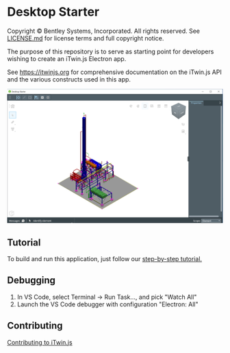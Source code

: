 # Desktop Starter

Copyright © Bentley Systems, Incorporated. All rights reserved. See [LICENSE.md](./LICENSE.md) for license terms and full copyright notice.

The purpose of this repository is to serve as starting point for developers wishing to create an iTwin.js Electron app.

See <https://itwinjs.org> for comprehensive documentation on the iTwin.js API and the various constructs used in this app.

![App Screenshot](./docs/header.png)

## Tutorial

To build and run this application, just follow our [step-by-step tutorial.](https://www.itwinjs.org/learning/tutorials/develop-desktop-viewer/)

## Debugging

1. In VS Code, select Terminal -> Run Task..., and pick "Watch All"
1. Launch the VS Code debugger with configuration "Electron: All"

## Contributing

[Contributing to iTwin.js](https://github.com/imodeljs/imodeljs/blob/master/CONTRIBUTING.md)
